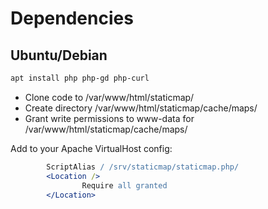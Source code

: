 # Dependencies

## Ubuntu/Debian

```sh
apt install php php-gd php-curl
```

* Clone code to /var/www/html/staticmap/
* Create directory /var/www/html/staticmap/cache/maps/
* Grant write permissions to www-data for /var/www/html/staticmap/cache/maps/

Add to your Apache VirtualHost config:

```Apache
        ScriptAlias / /srv/staticmap/staticmap.php/
        <Location />
                Require all granted
        </Location>
```
